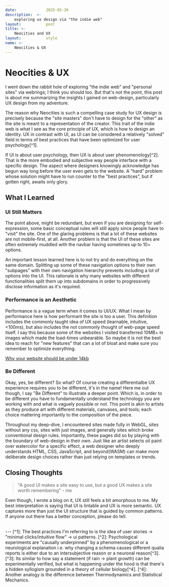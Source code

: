 ```yaml
---
date:             2025-03-26
description:  >-
    exploring ux design via "the indie web"
layout:           post
title: >-
    Neocities and UX
layout:           style
name: >-
    Neocities & UX
---
```


# Neocities & UX

I went down the rabbit hole of exploring "the indie web" and "personal sites" via webrings; I think you should too. But that's not the point, this post is about me summarizing the insights I gained on web-design, particularly UX design from my adventure. 

The reason why Neocities is such a compelling case study for UX design is precisely because the "site masters" don't have to design for the "other" as the site is meant to a representation of the creator. This trait of the indie web is what I see as the core principle of UX, which is how to design an identity. UX in contrast with UI, as UI can be considered a relatively "solved" field in terms of best practices that have been optimized for user psychology[^1].

If UI is about user psychology, then UX is about user phenomenology[^2]. That is the more embodied and subjective way people interface with a specific design. The aspect where designers knowingly acknowledge has begun way long before the user even gets to the website. A "hard" problem whose solution might have to run counter to the "best practices", but if gotten right, awaits only glory.

## What I Learned

### UI Still Matters

The point above, might be redundant, but even if you are designing for self-expression, some basic conceptual rules will still apply since people have to "visit" the site. One of the glaring problems is that a lot of these websites are not mobile-first, at all. Another problem is that the UI of these sites are often extremely muddled with the navbar having sometimes up to 10+ options. 

An important lesson learned here is to not try and do everything on the same domain. Splitting up some of these navigation options to their own "subpages" with their own navigation hierarchy prevents including a lot of options into the UI. This rationale is why many websites with different functionalities split them up into subdomains in order to progressively disclose information as it's required.

### Performance is an Aesthetic

Performance is a vague term when it comes to UI/UX. What I mean by performance here is how performant the site is too a user. This definition includes the commonly taught idea of UX speed (learnable, intuitive, <100ms), but also includes the not commonly thought of web-page speed itself. I say this because some of the websites I visited transferred 10MB+ in images which made the load-times unbearable. So maybe it is not the best idea to reach for "new features" that can a lot of bloat and make sure you remember to optimize everything.

[Why your website should be under 14kb](https://endtimes.dev/why-your-website-should-be-under-14kb-in-size/)

### Be Different

Okay, yes, be different? So what? Of course creating a differentialbe UX experience requires you to be different, it's in the name! Here me out though, I say "Be Different" to illustrate a deeper point. Which is, in order to be different you have to fundamentally understand the technology you are working with and what is vaguely possible or not. This point is akin to artists as they produce art with different materials, canvases, and tools; each choice mattering importantly to the composition of the piece.

Throughout my deep-dive, I encountered sites made fully in WebGL, sites without any css, sites with just images, and generally sites which broke conventional design rules. Importantly, these pages did so by playing with the boundary of web-design in their own. Just like an artist selects oil paint over watercolor for a specific effect, a web designer who deeply understands HTML, CSS, JavaScript, and beyond(WASM) can make more deliberate design choices rather than just relying on templates or trends.


## Closing Thoughts

> "A good UI makes a site easy to use, but a good UX makes a site worth remembering" - me

Even though, I wrote a blog on it, UX still feels a bit amorphous to me. My best interpretation is saying that UI is lintable and UX is more semantic. UX captures more than just the UI structure that is guided by common patterns. If anyone out there has a better conception, please do tell.

<br/>
---
[^1]: The best practices I'm referring to is the idea of user stories -> "minimal clicks/intuitive flow" -> ui patterns.
[^2]: Psychological experiments are "causally underpinned" by a phenomenological or a neurological explanation i.e. why changing a schema causes different qualia reports is either due to an intersubjective reason or a neuronal reason[^3].
[^3]: Its similar to how say a statement (if rain -> plant growth) can be experimentally verified, but what is happening under the hood is that there's a hidden syllogism grounded in a theory of cellular biology[^4].
[^4]: Another analogy is the difference between Thermodynamics and Statistical Mechanics.